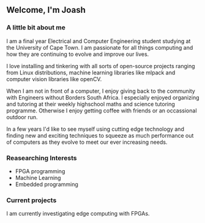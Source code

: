 ## Welcome, I'm Joash

### A little bit about me
I am a final year Electrical and Computer Engineering student studying at the University of Cape Town. I am passionate for all things computing and how they are continuing to evolve and improve our lives.

I love installing and tinkering with all sorts of open-source projects ranging from Linux distributions, machine learning libraries like mlpack and computer vision libraries like openCV. 

When I am not in front of a computer, I enjoy giving back to the community with Engineers without Borders South Africa. I especially enjoyed organizing and tutoring at their weekly highschool maths and science tutoring programme. Otherwise I enjoy getting coffee with friends or an occassional outdoor run.  

In a few years I'd like to see myself using cutting edge technology and finding new and exciting techniques to squeeze as much performance out of computers as they evolve to meet our ever increasing needs. 

### Reasearching Interests

* FPGA programming
* Machine Learning
* Embedded programming

### Current projects

I am currently investigating edge computing with FPGAs. 
